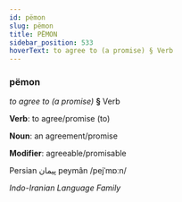 ```yaml
---
id: pëmon
slug: pëmon
title: PËMON
sidebar_position: 533
hoverText: to agree to (a promise) § Verb
---
```


### pëmon

*to agree to (a promise)* **§** Verb

**Verb**: to agree/promise (to)

**Noun**: an agreement/promise

**Modifier**: agreeable/promisable

Persian پیمان peymân /pejˈmɒːn/

*Indo-Iranian Language Family*